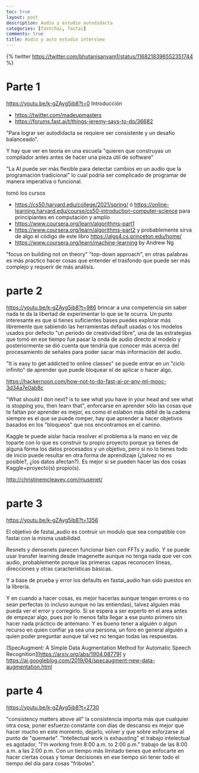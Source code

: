```yaml
---
toc: true
layout: post
description: Audio y estudio autodidacta
categories: [fastchai, fastai]
comments: true
title: Audio y auto estudio interview
---
```


{% twitter https://twitter.com/bhutanisanyam1/status/1168218396552351744 %}

# Parte 1
https://youtu.be/k-gZAyg5ib8?t=0 Introducción

* https://twitter.com/madeupmasters
* https://forums.fast.ai/t/things-jeremy-says-to-do/36682

"Para lograr ser autodidacta se requiere ser consistente y un desafío balanceado".

Y hay que ver en teoría en una escuela "quieren que construyas un compilador antes antes de hacer una pieza útil de software"

"La AI puede ser más flexible para detectar cambios en un audio que la programación tradicional" lo cual podría ser complicado de programar de manera imperativa o funcional.

tomó los cursos
*  https://cs50.harvard.edu/college/2021/spring/ ó https://online-learning.harvard.edu/course/cs50-introduction-computer-science para principiantes en computación y amplio
* https://www.coursera.org/learn/algorithms-part1
* https://www.coursera.org/learn/algorithms-part2 y probablemente sirva de algo el código de este libro https://algs4.cs.princeton.edu/home/
* https://www.coursera.org/learn/machine-learning by Andrew Ng

"focus on building not on theory" "top-down approach", en otras palabras es más practico hacer cosas que entender el trasfondo que puede ser más complejo y requerir de más análisis.

# parte 2
https://youtu.be/k-gZAyg5ib8?t=986 brincar a una competencia sin saber nada te da la libertad de experimentar lo que se te ocurra. Un punto interesante es que si tienes suficientes bases puedes explorar más libremente que sabiendo las herramientas default usadas o los modelos usados por defecto "un periodo de creatividad libre", una de las estrategias que tomó en ese tiempo fue pasar la onda de audio directo al modelo y posteriormente se dió cuenta que tendría que conocer más acerca del procesamiento de señales para poder sacar más información del audio.

"It is easy to get addicted to online classes" se puede entrar en un "ciclo infinito" de aprender que puede bloquear el de aplicar o hacer algo.

https://hackernoon.com/how-not-to-do-fast-ai-or-any-ml-mooc-3d34a7e0ab8c

"What should I don next? is to see what you have in your head and see what is stopping you, then learn that", enforcarse en aprender sólo las cosas que te faltan por aprender es mejor, es como el eslabon más débil de la cadena siempre es el que se puede romper, hay que aprender a hacer objetivos basados en los "bloqueos" que nos encontramos en el camino.

Kaggle te puede aislar hacia resolver el problema a la mano en vez de toparte con lo que es construir tu propio proyecto porque ya tienes de alguna forma los datos procesados y un objetivo, pero si no lo tienes todo de inicio puede resultar en otra forma de aprendizaje (¿talvez no es posible?, ¿los datos afectan?). Es mejor si se pueden hacer las dos cosas Kaggle+proyecto(s) propio(s).

http://christinemcleavey.com/musenet/

# parte 3

https://youtu.be/k-gZAyg5ib8?t=1356

El objetivo de fastai_audio es contruir un modulo que sea compatible con fastai con la misma usabilidad.

Resnets y densenets parecen funcionar bien con FFTs y audio. Y se puede usar transfer learning desde imagenette aunque no tenga nada que ver con audio, probablemente porque las primeras capas reconocen líneas, direcciones y otras características básicas.

Y a base de prueba y error los defaults en fastai_audio han sido puestos en la librería.

Y en cuando a hacer cosas, es mejor hacerlas aunque tengan errores o no sean perfectas (o incluso aunque no las entiendas), talvez alguien más pueda ver el error y corregirlo. Si se espera a ser experto en el area antes de empezar algo, pues por lo menos falta llegar a ese punto primero sin hacer nada práctico de antemano. Y es bueno tener a alguién o algun recurso en quien confiar ya sea una persona, un foro en general alguién a quien poder preguntar aunque tal vez no tengan todas las respuestas.

(SpecAugment: A Simple Data Augmentation Method for Automatic Speech Recognition][https://arxiv.org/abs/1904.08779] y https://ai.googleblog.com/2019/04/specaugment-new-data-augmentation.html

# parte 4

https://youtu.be/k-gZAyg5ib8?t=2730

"consistency matters above all" la consistencia importa más que cualquier otra cosa, poner esfuerzo constante con días de descanso es mejor que hacer mucho en este momento, dejarlo, volver y que sobre esforzarse al punto de "quemarte". "Intellectual work is exhausting" el trabajo intelectual es agotador, "I'm working from 8:00 a.m. to 2:00 p.m." trabajo de las 8:00 a.m. a las 2:00 p.m. Con un tiempo más límitado tienes que enfocarte en hacer ciertas cosas y tomar decisiones en ese tiempo sin tener todo el tiempo del día para cosas "fribolas".